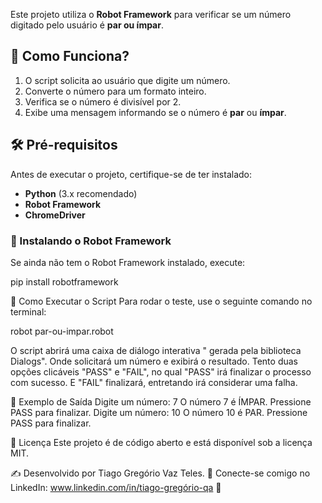 Este projeto utiliza o **Robot Framework** para verificar se um número digitado pelo usuário é **par ou ímpar**.

## 📌 Como Funciona?
1. O script solicita ao usuário que digite um número.
2. Converte o número para um formato inteiro.
3. Verifica se o número é divisível por 2.
4. Exibe uma mensagem informando se o número é **par** ou **ímpar**.

## 🛠️ Pré-requisitos
Antes de executar o projeto, certifique-se de ter instalado:
- **Python** (3.x recomendado)
- **Robot Framework**
- **ChromeDriver**

### 📌 Instalando o Robot Framework
Se ainda não tem o Robot Framework instalado, execute:

pip install robotframework

🚀 Como Executar o Script
Para rodar o teste, use o seguinte comando no terminal:

robot par-ou-impar.robot

O script abrirá uma caixa de diálogo interativa " gerada pela biblioteca Dialogs". Onde solicitará um número e exibirá o resultado. Tento duas opções clicáveis "PASS" e "FAIL", no qual "PASS" irá finalizar o processo com sucesso. E "FAIL" finalizará, entretando irá considerar uma falha. 

📄 Exemplo de Saída
Digite um número: 7
O número 7 é ÍMPAR. Pressione PASS para finalizar.
Digite um número: 10
O número 10 é PAR. Pressione PASS para finalizar.

📜 Licença
Este projeto é de código aberto e está disponível sob a licença MIT.


✍️ Desenvolvido por Tiago Gregório Vaz Teles.
🔗 Conecte-se comigo no LinkedIn: www.linkedin.com/in/tiago-gregório-qa 🚀
